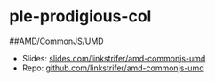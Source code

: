# ple-prodigious-col

##AMD/CommonJS/UMD

- Slides: [slides.com/linkstrifer/amd-commonjs-umd](http://slides.com/linkstrifer/amd-commonjs-umd)
- Repo: [github.com/linkstrifer/amd-commonjs-umd](https://github.com/linkstrifer/amd-commonjs-umd)
